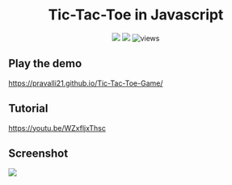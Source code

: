 <h1 align="center">Tic-Tac-Toe in Javascript</h1>
 
<p align="center">
 <a href="https://pravalli21.github.io/Tic-Tac-Toe-Game/index.html"><img src="https://img.shields.io/badge/Play-the%20demo-green?style=for-the-badge&logo=plex&logoColor=white"/></a>
  <a href="https://youtu.be/WZxfljxThsc"><img src="https://img.shields.io/badge/Watch%20me-code-red?style=for-the-badge&logo=youtube&logoColor=white"/></a>
  <img alt=" views" title="views" src="https://custom-icon-badges.herokuapp.com/github.com/Pravalli21/Tic-Tac-Toe-Game/edit/main/README.md?color=%23E1AD0E&logo=video&logoColor=white&style=for-the-badge&labelColor=C79600"/></a>
</p>

## Play the demo

https://pravalli21.github.io/Tic-Tac-Toe-Game/

## Tutorial

https://youtu.be/WZxfljxThsc

## Screenshot

<a href="https://pravalli21.github.io/Tic-Tac-Toe-Game/index.html">
 <img src="https://i.imgur.com/K5k9ouj.png"/>
</a>

